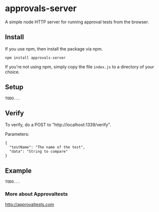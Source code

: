 # approvals-server

A simple node HTTP server for running approval tests from the browser.

## Install

If you use npm, then install the package via npm.

    npm install approvals-server

If you're not using npm, simply copy the file `index.js` to a directory of your choice.

## Setup

	TODO...

## Verify

To verify, do a POST to "http://localhost:1339/verify".

Parameters:

	{
	  "testName": "The name of the test",
	  "data": "String to compare"
	}

## Example

	TODO...

### More about Approvaltests

http://approvaltests.com